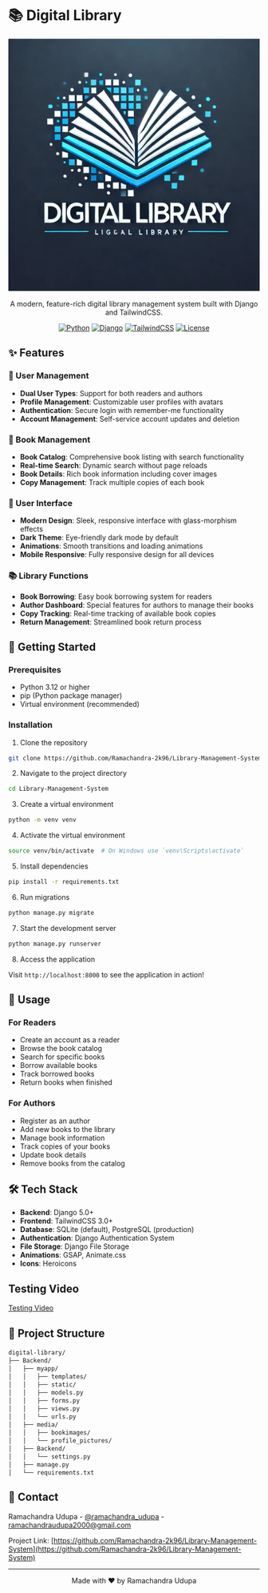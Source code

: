 # 📚 Digital Library

<div align="center">

![Digital Library Logo](image.png)

A modern, feature-rich digital library management system built with Django and TailwindCSS.

[![Python](https://img.shields.io/badge/Python-3.12+-blue.svg)](https://www.python.org/downloads/)
[![Django](https://img.shields.io/badge/Django-5.0+-green.svg)](https://www.djangoproject.com/)
[![TailwindCSS](https://img.shields.io/badge/TailwindCSS-3.0+-blueviolet.svg)](https://tailwindcss.com/)
[![License](https://img.shields.io/badge/License-MIT-yellow.svg)](LICENSE)

</div>

## ✨ Features

### 👥 User Management
- **Dual User Types**: Support for both readers and authors
- **Profile Management**: Customizable user profiles with avatars
- **Authentication**: Secure login with remember-me functionality
- **Account Management**: Self-service account updates and deletion

### 📖 Book Management
- **Book Catalog**: Comprehensive book listing with search functionality
- **Real-time Search**: Dynamic search without page reloads
- **Book Details**: Rich book information including cover images
- **Copy Management**: Track multiple copies of each book

### 📱 User Interface
- **Modern Design**: Sleek, responsive interface with glass-morphism effects
- **Dark Theme**: Eye-friendly dark mode by default
- **Animations**: Smooth transitions and loading animations
- **Mobile Responsive**: Fully responsive design for all devices

### 📚 Library Functions
- **Book Borrowing**: Easy book borrowing system for readers
- **Author Dashboard**: Special features for authors to manage their books
- **Copy Tracking**: Real-time tracking of available book copies
- **Return Management**: Streamlined book return process

## 🚀 Getting Started

### Prerequisites
- Python 3.12 or higher
- pip (Python package manager)
- Virtual environment (recommended)

### Installation

1. Clone the repository
```bash
git clone https://github.com/Ramachandra-2k96/Library-Management-System.git
```
2. Navigate to the project directory
```bash
cd Library-Management-System
```
3. Create a virtual environment
```bash
python -m venv venv
```
4. Activate the virtual environment
```bash
source venv/bin/activate  # On Windows use `venv\Scripts\activate`
```
5. Install dependencies
```bash
pip install -r requirements.txt
```
6. Run migrations
```bash
python manage.py migrate
```
7. Start the development server
```bash
python manage.py runserver
```

8. Access the application

Visit `http://localhost:8000` to see the application in action!

## 🎯 Usage

### For Readers
- Create an account as a reader
- Browse the book catalog
- Search for specific books
- Borrow available books
- Track borrowed books
- Return books when finished

### For Authors
- Register as an author
- Add new books to the library
- Manage book information
- Track copies of your books
- Update book details
- Remove books from the catalog

## 🛠️ Tech Stack

- **Backend**: Django 5.0+
- **Frontend**: TailwindCSS 3.0+
- **Database**: SQLite (default), PostgreSQL (production)
- **Authentication**: Django Authentication System
- **File Storage**: Django File Storage
- **Animations**: GSAP, Animate.css
- **Icons**: Heroicons

## Testing Video
[Testing Video](https://github.com/Ramachandra-2k96/Library-Management-System/blob/main/Screencast%20From%202024-12-15%2007-52-56.mp4)


## 📝 Project Structure
```
digital-library/
├── Backend/
│   ├── myapp/
│   │   ├── templates/
│   │   ├── static/
│   │   ├── models.py
│   │   ├── forms.py
│   │   ├── views.py
│   │   └── urls.py
│   ├── media/
│   │   ├── bookimages/
│   │   └── profile_pictures/
│   ├── Backend/
│   │   └── settings.py
│   ├── manage.py
│   └── requirements.txt
```
## 📧 Contact

Ramachandra Udupa - [@ramachandra_udupa](https://twitter.com/ramachandra_udupa) - ramachandraudupa2000@gmail.com

Project Link: [https://github.com/Ramachandra-2k96/Library-Management-System](https://github.com/Ramachandra-2k96/Library-Management-System)

---

<div align="center">
Made with ❤️ by Ramachandra Udupa
</div>
